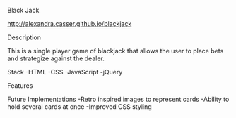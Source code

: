 Black Jack

http://alexandra.casser.github.io/blackjack

Description

This is a single player game of blackjack that allows the user to place bets and strategize against the dealer.

Stack
-HTML
-CSS
-JavaScript
-jQuery

Features

Future Implementations
-Retro inspired images to represent cards
-Ability to hold several cards at once
-Improved CSS styling
